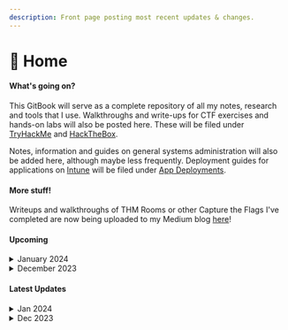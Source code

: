 ```yaml
---
description: Front page posting most recent updates & changes.
---
```


# 🏡 Home

#### What's going on?

This GitBook will serve as a complete repository of all my notes, research and tools that I use. Walkthroughs and write-ups for CTF exercises and hands-on labs will also be posted here. These will be filed under [TryHackMe](tryhackme/) and [HackTheBox](hackthebox/).

Notes, information and guides on general systems administration will also be added here, although maybe less frequently. Deployment guides for applications on [Intune](intune/) will be filed under [App Deployments](intune/app-deployment.md).

#### More stuff!

Writeups and walkthroughs of THM Rooms or other Capture the Flags I've completed are now being uploaded to my Medium blog [here](https://medium.com/@contrxl)!

#### Upcoming

<details>

<summary>January 2024</summary>

* [x] Tools section going over frequently used tools and useful web apps.
* [ ] Write-ups for Advent of Cyber 2023.
* [x] THM learning path notes

</details>

<details>

<summary>December 2023</summary>

* [x] Intune remediation scripts.
* [x] Intune emergency app patching without supersedence.
* [x] Write-ups for TryHackMe Advent of Cyber 2023. \[In Progress!]

</details>

#### Latest Updates

<details>

<summary>Jan 2024</summary>

* \[16 Jan] Added [Cisco](cisco/), Added [Exploitation](tools/metasploit/exploitation.md), Added[ Meterpreter](tools/metasploit/meterpreter.md), Updated [Tools](tools/), Removed Rooms \[Now on [https://medium.com/@contrxl](https://medium.com/@contrxl)!].
* \[15 Jan] Updated [7. Cryptography - Encryption](tryhackme/learning-paths/complete-beginner/7.-cryptography-encryption.md), Added [8. Active Directory Basics](tryhackme/learning-paths/complete-beginner/8.-active-directory-basics.md), Updated [Metasploit](tools/metasploit/).
* \[14 Jan] Added [6. Cryptography - Hashing](tryhackme/learning-paths/complete-beginner/6.-cryptography-hashing.md), [7. Cryptography - Encryption](tryhackme/learning-paths/complete-beginner/7.-cryptography-encryption.md) and [John the Ripper](tools/john-the-ripper.md), Updated [Tools](tools/).
* \[13 Jan] Added [5. Upload Vulnerabilities](tryhackme/learning-paths/complete-beginner/5.-upload-vulnerabilities.md) and [5.1 An Example Methodology](tryhackme/learning-paths/complete-beginner/5.1-an-example-methodology.md).
* \[10 Jan] Updated [4. OWASP Top 10 Exploits](tryhackme/learning-paths/complete-beginner/4.-owasp-top-10-exploits.md), Updated [Tools](tools/), Added [OWASP Juice Shop](broken-reference).
* \[08 Jan] Updated [4. OWASP Top 10 Exploits](tryhackme/learning-paths/complete-beginner/4.-owasp-top-10-exploits.md).
* \[07 Jan] Added [Burp Suite](tools/burp-suite.md), Added [4. OWASP Top 10 Exploits](tryhackme/learning-paths/complete-beginner/4.-owasp-top-10-exploits.md), Updated [Tools](tools/).
* \[06 Jan] Updated [3.1 Network Exploitation Basics](tryhackme/learning-paths/complete-beginner/3.1-network-exploitation-basics.md), Updated [Tools](tools/), Added [Metasploit](tools/metasploit/).
* \[06 Jan] Updated [3.1 Network Exploitation Basics](tryhackme/learning-paths/complete-beginner/3.1-network-exploitation-basics.md), Updated [Tools](tools/).
* \[05 Jan] Added [Introductory Networking](tryhackme/learning-paths/complete-beginner/3.-introductory-networking.md), [Network Exploitation Basics](tryhackme/learning-paths/complete-beginner/3.1-network-exploitation-basics.md), [Tools](tools/) and [NMAP](tools/nmap.md).
* \[04 Jan] Added [Day 5](tryhackme/advent-of-cyber-2023/day-5-a-christmas-doscovery-tapes-of-yule-tide-past.md), [Day 6](tryhackme/advent-of-cyber-2023/day-6-memories-of-christmas-past.md), [Day 7](tryhackme/advent-of-cyber-2023/day-7-tis-the-season-for-log-chopping.md) and [Day 8](tryhackme/advent-of-cyber-2023/day-8-have-a-holly-jolly-byte.md) to Advent of Cyber 2023. Added [Vulnerability OSINT](osint/vulnerability-osint.md). Added [Learning Paths](tryhackme/learning-paths/).
* \[03 Jan] Added [Day 2](tryhackme/advent-of-cyber-2023/day-2-o-data-all-ye-faithful.md), [Day 3](tryhackme/advent-of-cyber-2023/day-3-hydra-is-coming-to-town.md) and [Day 4](tryhackme/advent-of-cyber-2023/day-4-baby-its-cewld-outside.md) to Advent of Cyber 2023. Updated [News & Information](news-and-information.md).

</details>

<details>

<summary>Dec 2023</summary>

* \[20 Dec 2023] Updated [Intune](intune/). Added links to [GitHub](https://github.com/contrxl/central/tree/main). Added [Remediations](intune/remediations.md).
* \[18 Dec 2023] Updated [Intune](intune/). Added [App Updating/Patching](intune/app-updating-patching.md).
* \[15 Dec 2023] Added [Projects](projects/). Uploaded [A Simulation Study of DDoS](projects/a-simulation-study-of-ddos.md).
* \[13 Dec 2023] Updated [Home](./). Added [Microsoft Portal Links](microsoft-portal-links.md). Added [App Deployment](intune/app-deployment.md). Added [Intune](intune/). Added [Learning Links](learning-links.md).
* \[12 Dec 2023] Updated [OSINT](osint/). Added [News & Information](news-and-information.md). Added [TryHackMe](tryhackme/). Added [HackTheBox](hackthebox/).
* \[11 Dec 2023] Started project. Added [OSINT](osint/). Added [Anonymity Tools](anonymity-tools.md).

</details>
